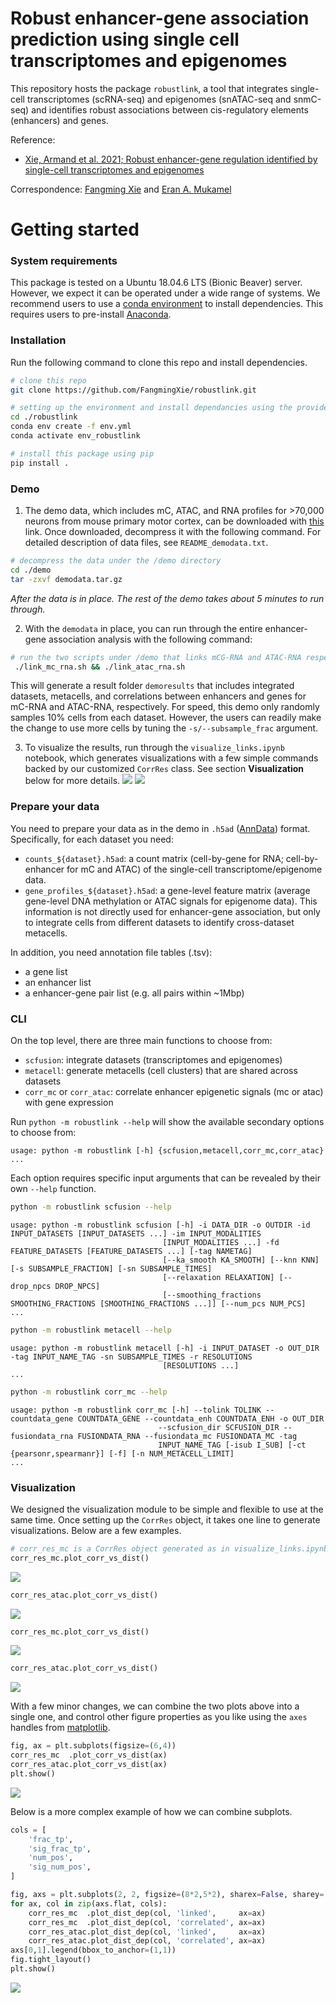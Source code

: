 # Robust enhancer-gene association prediction using single cell transcriptomes and epigenomes


This repository hosts the package `robustlink`, a tool that integrates single-cell transcriptomes (scRNA-seq) and epigenomes (snATAC-seq and snmC-seq) and identifies robust associations between cis-regulatory elements (enhancers) and genes. 

Reference:
- [Xie, Armand et al. 2021; Robust enhancer-gene regulation identified by single-cell transcriptomes and epigenomes](https://www.biorxiv.org/content/10.1101/2021.10.25.465795v1)

Correspondence: [Fangming Xie](mailto:f7xie@ucsd.edu) and [Eran A. Mukamel](mailto:emukamel@ucsd.edu)

# Getting started
### System requirements ###

This package is tested on a Ubuntu 18.04.6 LTS (Bionic Beaver) server. However, we expect it can be operated under a wide range of systems.
We recommend users to use a [conda environment](https://docs.conda.io/projects/conda/en/latest/user-guide/getting-started.html) to install dependencies. This requires users to pre-install [Anaconda](https://www.anaconda.com/products/individual).

### Installation ###

Run the following command to clone this repo and install dependencies.
```bash
# clone this repo
git clone https://github.com/FangmingXie/robustlink.git

# setting up the environment and install dependancies using the provided `env.yml` file.
cd ./robustlink
conda env create -f env.yml
conda activate env_robustlink 

# install this package using pip
pip install .
```

### Demo ###

1. The demo data, which includes mC, ATAC, and RNA profiles for >70,000 neurons from mouse primary motor cortex, can be downloaded with [this](https://drive.google.com/file/d/1JzP6cPTWFMj4vj5-Ie8QWBl8rpfnJa37/view?usp=sharing) link. Once downloaded, decompress it with the following command. For detailed description of data files, see `README_demodata.txt`.
```bash
# decompress the data under the /demo directory
cd ./demo
tar -zxvf demodata.tar.gz
```

*After the data is in place. The rest of the demo takes about 5 minutes to run through.*

2. With the `demodata` in place, you can run through the entire enhancer-gene association analysis with the following command:
```bash
# run the two scripts under /demo that links mCG-RNA and ATAC-RNA respectively.
 ./link_mc_rna.sh && ./link_atac_rna.sh
```
This will generate a result folder `demoresults` that includes integrated datasets, metacells, and correlations between enhancers and genes for mC-RNA and ATAC-RNA, respectively. For speed, this demo only randomly samples 10% cells from each dataset. However, the users can readily make the change to use more cells by tuning the `-s/--subsample_frac` argument. 

3. To visualize the results, run through the `visualize_links.ipynb` notebook, which generates visualizations with a few simple commands backed by our customized `CorrRes` class. See section **Visualization** below for more details.
![](./doc/plot_dist_mc.png)
![](./doc/plot_dist_atac.png)

### Prepare your data ###

You need to prepare your data as in the demo in `.h5ad` ([AnnData](https://anndata.readthedocs.io/en/latest/)) format. Specifically, for each dataset you need:
- `counts_${dataset}.h5ad`: a count matrix (cell-by-gene for RNA; cell-by-enhancer for mC and ATAC) of the single-cell transcriptome/epigenome data.
- `gene_profiles_${dataset}.h5ad`: a gene-level feature matrix (average gene-level DNA methylation or ATAC signals for epigenome data). This information is not directly used for enhancer-gene association, but only to integrate cells from different datasets to identify cross-dataset metacells.

In addition, you need annotation file tables (.tsv):
- a gene list
- an enhancer list
- a enhancer-gene pair list (e.g. all pairs within ~1Mbp)

### CLI ###
On the top level, there are three main functions to choose from: 
- `scfusion`: integrate datasets (transcriptomes and epigenomes)
- `metacell`: generate metacells (cell clusters) that are shared across datasets
- `corr_mc` or `corr_atac`: correlate enhancer epigenetic signals (mc or atac) with gene expression 

Run ```python -m robustlink --help``` will show the available secondary options to choose from:
```
usage: python -m robustlink [-h] {scfusion,metacell,corr_mc,corr_atac} ...
```

Each option requires specific input arguments that can be revealed by their own `--help` function. 
```bash
python -m robustlink scfusion --help
```
```
usage: python -m robustlink scfusion [-h] -i DATA_DIR -o OUTDIR -id INPUT_DATASETS [INPUT_DATASETS ...] -im INPUT_MODALITIES
                                  [INPUT_MODALITIES ...] -fd FEATURE_DATASETS [FEATURE_DATASETS ...] [-tag NAMETAG]
                                  [--ka_smooth KA_SMOOTH] [--knn KNN] [-s SUBSAMPLE_FRACTION] [-sn SUBSAMPLE_TIMES]
                                  [--relaxation RELAXATION] [--drop_npcs DROP_NPCS]
                                  [--smoothing_fractions SMOOTHING_FRACTIONS [SMOOTHING_FRACTIONS ...]] [--num_pcs NUM_PCS]
...
```

```bash
python -m robustlink metacell --help
```
```
usage: python -m robustlink metacell [-h] -i INPUT_DATASET -o OUT_DIR -tag INPUT_NAME_TAG -sn SUBSAMPLE_TIMES -r RESOLUTIONS
                                  [RESOLUTIONS ...]
...                                  
```

```bash
python -m robustlink corr_mc --help
```
```
usage: python -m robustlink corr_mc [-h] --tolink TOLINK --countdata_gene COUNTDATA_GENE --countdata_enh COUNTDATA_ENH -o OUT_DIR
                                 --scfusion_dir SCFUSION_DIR --fusiondata_rna FUSIONDATA_RNA --fusiondata_mc FUSIONDATA_MC -tag
                                 INPUT_NAME_TAG [-isub I_SUB] [-ct {pearsonr,spearmanr}] [-f] [-n NUM_METACELL_LIMIT]
...
```

### Visualization ###

We designed the visualization module to be simple and flexible to use at the same time. Once setting up the `CorrRes` object, it takes one line to generate visualizations. Below are a few examples.

```python
# corr_res_mc is a CorrRes object generated as in visualize_links.ipynb
corr_res_mc.plot_corr_vs_dist()
```
![](./doc/plot_dist_mc.png)

```python
corr_res_atac.plot_corr_vs_dist()
```
![](./doc/plot_dist_atac.png)

```python
corr_res_mc.plot_corr_vs_dist()
```
![](./doc/plot_corr_dist_mc.png)

```python
corr_res_atac.plot_corr_vs_dist()
```
![](./doc/plot_corr_dist_atac.png)


With a few minor changes, we can combine the two plots above into a single one, and control other figure properties as you like using the `axes` handles from [matplotlib](https://matplotlib.org/stable/index.html).
```python
fig, ax = plt.subplots(figsize=(6,4))
corr_res_mc  .plot_corr_vs_dist(ax)
corr_res_atac.plot_corr_vs_dist(ax)
plt.show()
```
![](./doc/plot_corr_dist_both.png)

Below is a more complex example of how we can combine subplots.
```python
cols = [
    'frac_tp', 
    'sig_frac_tp', 
    'num_pos',
    'sig_num_pos',
]

fig, axs = plt.subplots(2, 2, figsize=(8*2,5*2), sharex=False, sharey='row')
for ax, col in zip(axs.flat, cols): 
    corr_res_mc  .plot_dist_dep(col, 'linked',     ax=ax)
    corr_res_mc  .plot_dist_dep(col, 'correlated', ax=ax)
    corr_res_atac.plot_dist_dep(col, 'linked',     ax=ax)
    corr_res_atac.plot_dist_dep(col, 'correlated', ax=ax)
axs[0,1].legend(bbox_to_anchor=(1,1))
fig.tight_layout()
plt.show()
```
![](./doc/plot_sig_dist.png)
